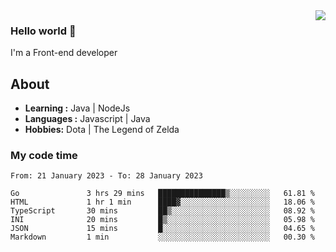 <img align='right' src="https://github-readme-stats.vercel.app/api?username=jumodada&show_icons=true&theme=vue">

### Hello world 👋

I'm a Front-end developer 
    
## About
-  **Learning :** Java | NodeJs
-  **Languages :** Javascript | Java
-  **Hobbies:** Dota | The Legend of Zelda

### My code time

<!--START_SECTION:waka-->

```text
From: 21 January 2023 - To: 28 January 2023

Go               3 hrs 29 mins   ███████████████▒░░░░░░░░░   61.81 %
HTML             1 hr 1 min      ████▓░░░░░░░░░░░░░░░░░░░░   18.06 %
TypeScript       30 mins         ██▒░░░░░░░░░░░░░░░░░░░░░░   08.92 %
INI              20 mins         █▒░░░░░░░░░░░░░░░░░░░░░░░   05.98 %
JSON             15 mins         █░░░░░░░░░░░░░░░░░░░░░░░░   04.65 %
Markdown         1 min           ░░░░░░░░░░░░░░░░░░░░░░░░░   00.30 %
```

<!--END_SECTION:waka-->
